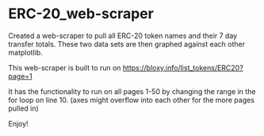 # ERC-20_web-scraper
Created a web-scraper to pull all ERC-20 token names and their 7 day transfer totals. These two data sets are then graphed against each other matplotlib.

This web-scraper is built to run on https://bloxy.info/list_tokens/ERC20?page=1

It has the functionality to run on all pages 1-50 by changing the range in the for loop on line 10. (axes might overflow into each other for the more pages pulled in)

Enjoy!

